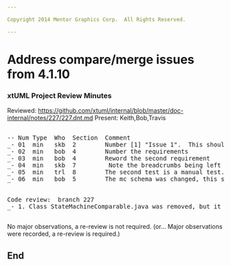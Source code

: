 ```yaml
---

Copyright 2014 Mentor Graphics Corp.  All Rights Reserved.

---
```


# Address compare/merge issues from 4.1.10
### xtUML Project Review Minutes

Reviewed:  https://github.com/xtuml/internal/blob/master/doc-internal/notes/227/227.dnt.md
Present:  Keith,Bob,Travis

<pre>

-- Num Type  Who  Section  Comment
_- 01  min   skb  2        Number [1] "Issue 1".  This should be 227, not 1
_- 02  min   bob  4        Number the requirements
_- 03  min   bob  4        Reword the second requirement
_- 04  min   skb  7         Note the breadcrumbs being left behind for potential future O_OBJ changes and why they are left behind.
_- 05  min   trl  8        The second test is a manual test.  The fact it is manual should be called out.
_- 06  min   bob  5        The mc schema was changed, this should be called out in both dnt and int


Code review:  branch 227
_- 1. Class StateMachineComparable.java was removed, but it is not in the changeset.  The removal should be in the changeset

</pre>
   
No major observations, a re-review is not required.
(or... Major observations were recorded, a re-review is required.)


End
---
